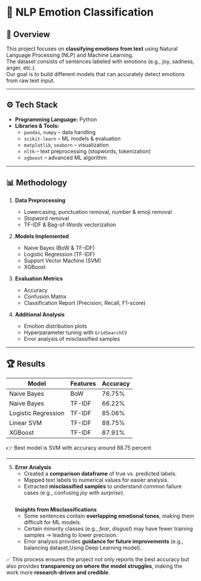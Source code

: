 # 🧠 NLP Emotion Classification  

## 📌 Overview  
This project focuses on **classifying emotions from text** using Natural Language Processing (NLP) and Machine Learning.  
The dataset consists of sentences labeled with emotions (e.g., joy, sadness, anger, etc.).  
Our goal is to build different models that can accurately detect emotions from raw text input.  

---

## ⚙️ Tech Stack  
- **Programming Language:** Python  
- **Libraries & Tools:**  
  - `pandas`, `numpy` – data handling  
  - `scikit-learn` – ML models & evaluation  
  - `matplotlib`, `seaborn` – visualization  
  - `nltk` – text preprocessing (stopwords, tokenization)   
  - `xgboost` – advanced ML algorithm  

---

## 📊 Methodology  
1. **Data Preprocessing**  
   - Lowercasing, punctuation removal, number & emoji removal  
   - Stopword removal  
   - TF-IDF & Bag-of-Words vectorization  

2. **Models Implemented**  
   - Naive Bayes (BoW & TF-IDF)  
   - Logistic Regression (TF-IDF)  
   - Support Vector Machine (SVM)  
   - XGBoost  

3. **Evaluation Metrics**  
   - Accuracy  
   - Confusion Matrix  
   - Classification Report (Precision, Recall, F1-score)  

4. **Additional Analysis**  
   - Emotion distribution plots   
   - Hyperparameter tuning with `GridSearchCV`  
   - Error analysis of misclassified samples 

---

## 🏆 Results  
| Model                 | Features | Accuracy |
|------------------------|----------|----------|
| Naive Bayes            | BoW      | 76.75%      |
| Naive Bayes            | TF-IDF   | 66.22%      |
| Logistic Regression    | TF-IDF   | 85.06%      |
| Linear SVM             | TF-IDF   | 88.75%      |
| XGBoost                | TF-IDF   | 87.91%      |

👉 Best model is SVM with accuracy around 88.75 percent

---

5. **Error Analysis**  
   - Created a **comparison dataframe** of true vs. predicted labels.  
   - Mapped text labels to numerical values for easier analysis.  
   - Extracted **misclassified samples** to understand common failure cases (e.g., confusing *joy* with *surprise*).  
     ```

   **Insights from Misclassifications**  
   - Some sentences contain **overlapping emotional tones**, making them difficult for ML models.  
   - Certain minority classes (e.g., *fear*, *disgust*) may have fewer training samples → leading to lower precision.  
   - Error analysis provides **guidance for future improvements** (e.g., balancing dataset,Using Deep Learning model).  

✅ This process ensures the project not only reports the best accuracy but also provides **transparency on where the model struggles**, making the work more **research-driven and credible**.  


